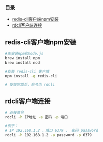 ### 目录

- [redis-cli客户端npm安装](#redis-cli客户端npm安装)
- [rdcli客户端连接](#rdcli客户端连接)



## redis-cli客户端npm安装

```bash
#先安装npm和node.js
brew install npm
brew install nod
```

```bash
#安装 redis-cli 客户端
npm install -g redis-cli

# 安装完成后，命令为 rdcli 
```

## rdcli客户端连接

```bash
# 连接命令
rdcli -h IP地址 -a 密码 -p 端口

#例子：
# IP 192.168.1.2 ，端口 6379 ， 密码 password
rdcli -h 192.168.1.2 -a password -p 6379 
```



